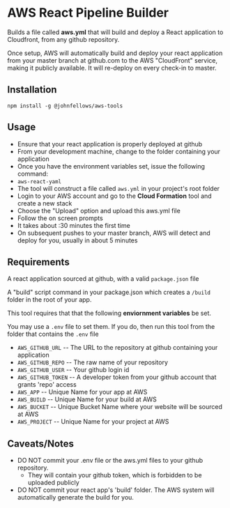 # AWS React Pipeline Builder

Builds a file called **aws.yml** that will build and deploy a React application to Cloudfront, from any github repository.

Once setup, AWS will automatically build and deploy your react application from your master branch at github.com to the AWS "CloudFront" service, making it publicly available. It will re-deploy on every check-in to master.

## Installation
```
npm install -g @johnfellows/aws-tools
```

## Usage
* Ensure that your react application is properly deployed at github
* From your development machine, change to the folder containing your application
* Once you have the environment variables set, issue the following command: 
* `aws-react-yaml`
* The tool will construct a file called `aws.yml` in your project's root folder
* Login to your AWS account and go to the **Cloud Formation** tool and create a new stack
* Choose the "Upload" option and upload this aws.yml file
* Follow the on screen prompts
* It takes about :30 minutes the first time
* On subsequent pushes to your master branch, AWS will detect and deploy for you, usually in about 5 minutes

## Requirements
A react application sourced at github, with a valid `package.json` file

A "build" script command in your package.json which creates a `/build` folder in the root of your app.

This tool requires that that the following **enviornment variables** be set.  

You may use a `.env` file to set them. If you do, then run this tool from the folder that contains the `.env` file

* `AWS_GITHUB_URL` -- The URL to the repository at github containing your application
* `AWS_GITHUB_REPO` -- The raw name of your repository
* `AWS_GITHUB_USER` -- Your github login id
* `AWS_GITHUB_TOKEN` -- A developer token from your github account that grants 'repo' access
* `AWS_APP` -- Unique Name for your app at AWS
* `AWS_BUILD` -- Unique Name for your build at AWS
* `AWS_BUCKET` -- Unique Bucket Name where your website will be sourced at AWS
* `AWS_PROJECT` -- Unique Name for your project at AWS

## Caveats/Notes

* DO NOT commit your .env file or the aws.yml files to your github repository. 
  * They will contain your github token, which is forbidden to be uploaded publicly
* DO NOT commit your react app's 'build' folder. The AWS system will automatically generate the build for you.

